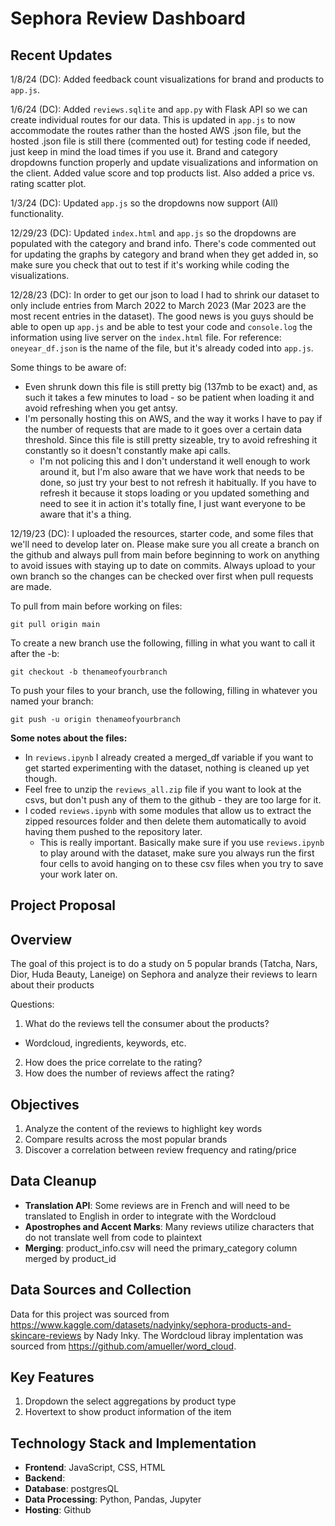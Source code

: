 # Sephora Review Dashboard

## Recent Updates
1/8/24 (DC): Added feedback count visualizations for brand and products to `app.js`.

1/6/24 (DC): Added `reviews.sqlite` and `app.py` with Flask API so we can create individual routes for our data. This is updated in `app.js` to now accommodate the routes rather than the hosted AWS .json file, but the hosted .json file is still there (commented out) for testing code if needed, just keep in mind the load times if you use it. Brand and category dropdowns function properly and update visualizations and information on the client. Added value score and top products list. Also added a price vs. rating scatter plot.

1/3/24 (DC): Updated `app.js` so the dropdowns now support (All) functionality.

12/29/23 (DC): Updated `index.html` and `app.js` so the dropdowns are populated with the category and brand info. There's code commented out for updating the graphs by category and brand when they get added in, so make sure you check that out to test if it's working while coding the visualizations.

12/28/23 (DC): In order to get our json to load I had to shrink our dataset to only include entries from March 2022 to March 2023 (Mar 2023 are the most recent entries in the dataset). The good news is you guys should be able to open up `app.js` and be able to test your code and `console.log` the information using live server on the `index.html` file. For reference: `oneyear_df.json` is the name of the file, but it's already coded into `app.js`.

Some things to be aware of:
- Even shrunk down this file is still pretty big (137mb to be exact) and, as such it takes a few minutes to load - so be patient when loading it and avoid refreshing when you get antsy.
- I'm personally hosting this on AWS, and the way it works I have to pay if the number of requests that are made to it goes over a certain data threshold. Since this file is still pretty sizeable, try to avoid refreshing it constantly so it doesn't constantly make api calls.
  - I'm not policing this and I don't understand it well enough to work around it, but I'm also aware that we have work that needs to be done, so just try your best to not refresh it habitually. If you have to refresh it because it stops loading or you updated something and need to see it in action it's totally fine, I just want everyone to be aware that it's a thing.

12/19/23 (DC): I uploaded the resources, starter code, and some files that we'll need to develop later on. Please make sure you all create a branch on the github and always pull from main before beginning to work on anything to avoid issues with staying up to date on commits. Always upload to your own branch so the changes can be checked over first when pull requests are made.

To pull from main before working on files:

`git pull origin main`


To create a new branch use the following, filling in what you want to call it after the -b:

`git checkout -b thenameofyourbranch`

To push your files to your branch, use the following, filling in whatever you named your branch:

`git push -u origin thenameofyourbranch`

**Some notes about the files:**
- In `reviews.ipynb` I already created a merged_df variable if you want to get started experimenting with the dataset, nothing is cleaned up yet though.
- Feel free to unzip the `reviews_all.zip` file if you want to look at the csvs, but don't push any of them to the github - they are too large for it.
- I coded `reviews.ipynb` with some modules that allow us to extract the zipped resources folder and then delete them automatically to avoid having them pushed to the repository later.
  - This is really important. Basically make sure if you use `reviews.ipynb` to play around with the dataset, make sure you always run the first four cells to avoid hanging on to these csv files when you try to save your work later on.


## Project Proposal

## Overview
The goal of this project is to do a study on 5 popular brands (Tatcha, Nars, Dior, Huda Beauty, Laneige) on Sephora and analyze their reviews to learn about their products

Questions:
1. What do the reviews tell the consumer about the products?
  - Wordcloud, ingredients, keywords, etc.
2. How does the price correlate to the rating?
3. How does the number of reviews affect the rating?


## Objectives
1. Analyze the content of the reviews to highlight key words
2. Compare results across the most popular brands
3. Discover a correlation between review frequency and rating/price


## Data Cleanup
- **Translation API**: Some reviews are in French and will need to be translated to English in order to integrate with the Wordcloud
- **Apostrophes and Accent Marks**: Many reviews utilize characters that do not translate well from code to plaintext
- **Merging**: product_info.csv will need the primary_category column merged by product_id

## Data Sources and Collection
Data for this project was sourced from https://www.kaggle.com/datasets/nadyinky/sephora-products-and-skincare-reviews by Nady Inky. The Wordcloud libray implentation was sourced from https://github.com/amueller/word_cloud.

## Key Features
1. Dropdown the select aggregations by product type
2. Hovertext to show product information of the item

## Technology Stack and Implementation
- **Frontend**: JavaScript, CSS, HTML
- **Backend**:
- **Database**: postgresQL
- **Data Processing**: Python, Pandas, Jupyter
- **Hosting**: Github

